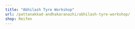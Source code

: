 ```yaml
---
title: "Abhilash Tyre Workshop"
url: /pattanakkad-andhakaranazhi/abhilash-tyre-workshop/
shop: Reifen
---
```

